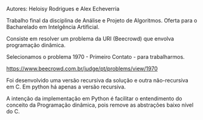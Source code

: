 Autores: Heloisy Rodrigues e Alex Echeverria

Trabalho final da disciplina de Análise e Projeto de Algoritmos. Oferta para o Bacharelado em Intelgência Artificial.

Consiste em resolver um problema da URI (Beecrowd) que envolva programação dinâmica.  

Selecionamos o problema 1970 - Primeiro Contato - para trabalharmos. 

https://www.beecrowd.com.br/judge/pt/problems/view/1970

Foi desenvolvido uma versão recursiva da solução e outra não-recursiva em C. Em python há apenas a versão recursiva.

A intenção da implementação em Python é facilitar o entendimento do conceito da Programação dinâmica, pois remove as abstrações baixo nível do C.
